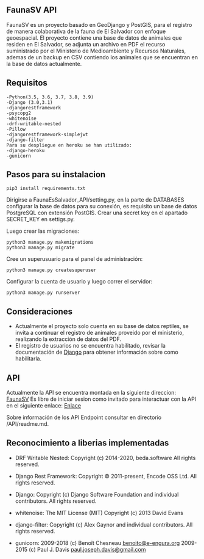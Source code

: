 FaunaSV API
-
FaunaSV es un proyecto basado en GeoDjango y PostGIS, para el registro de manera colaborativa
de la fauna de El Salvador con enfoque geoespacial. El proyecto contiene una base de datos de animales que residen
en El Salvador, se adjunta un archivo en PDF el recurso suministrado por el Ministerio de Medioambiente y Recursos 
Naturales, ademas de un backup en CSV contiendo los animales que se encuentran en la base de datos actualmente.

Requisitos
-
    -Python(3.5, 3.6, 3.7, 3.8, 3.9)
    -Django (3.0,3.1)
    -djangorestframework
    -psycopg2
    -whitenoise
    -drf-writable-nested
    -Pillow
    -djangorestframework-simplejwt
    -django-filter
    Para su despliegue en heroku se han utilizado:
    -django-heroku
    -gunicorn

Pasos para su instalacion
-
    pip3 install requirements.txt

Dirigirse a FaunaEsSalvador_API/setting.py, en la parte de DATABASES configurar la base de datos para su conexión,
es requisito un base de datos PostgreSQL con extensión PostGIS. Crear una secret key en el apartado SECRET_KEY en 
settigs.py.

Luego crear las migraciones:

    python3 manage.py makemigrations
    python3 manage.py migrate
Cree un superusuario para el panel de administración:
    
    python3 manage.py createsuperuser
Configurar la cuenta de usuario y luego correr el servidor:

    python3 manage.py runserver

Consideraciones
-
*   Actualmente el proyecto solo cuenta en su base de datos reptiles, se invita a continuar el registro de animales proveido
por el ministerio, realizando la extracción de datos del PDF.
*   El registro de usuarios no se encuentra habilitado, revisar la documentación de [Django](https://www.djangoproject.com/)
para obtener información sobre como habilitarla.

API
-
Actualmente la API se encuentra montada en la siguiente direccion: [FaunaSV](faunaelsalvador.herokuapp.com/)
Es libre de iniciar sesion como invitado para interactuar con la API en el siguiente enlace: [Enlace](https://faunaelsalvador.herokuapp.com/api-auth/login/)

Sobre información de los API Endpoint consultar en directorio /API/readme.md.

Reconocimiento a liberias implementadas
-
*   DRF Writable Nested:
    Copyright (c) 2014-2020, beda.software All rights reserved.
    
*   Django Rest Framework:
    Copyright © 2011-present, Encode OSS Ltd. All rights reserved.
    
*   Django: Copyright (c) Django Software Foundation and individual contributors.
All rights reserved.

*   whitenoise: The MIT License (MIT) Copyright (c) 2013 David Evans

*   django-filter: Copyright (c) Alex Gaynor and individual contributors.
All rights reserved.

*   gunicorn: 2009-2018 (c) Benoît Chesneau <benoitc@e-engura.org>
2009-2015 (c) Paul J. Davis <paul.joseph.davis@gmail.com>